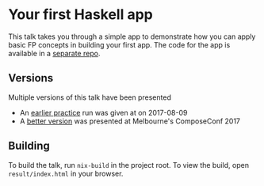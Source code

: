 # Your first Haskell app

This talk takes you through a simple app to demonstrate how you can apply basic FP concepts in building
your first app. The code for the app is available in a [separate repo](https://github.com/qfpl/parley).

## Versions

Multiple versions of this talk have been presented

 - An [earlier practice](https://github.com/qfpl/your-first-haskell-app/tree/compose-melb-2017) run was given at on 2017-08-09
 - A [better version](https://github.com/qfpl/your-first-haskell-app/tree/bfpg-2017-08-09) was presented at Melbourne's ComposeConf 2017

## Building

To build the talk, run `nix-build` in the project root. To view the build, open `result/index.html` in your browser.
